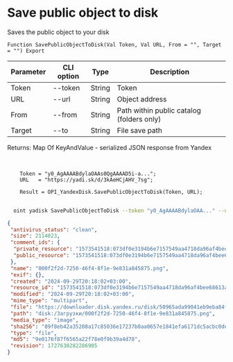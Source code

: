 ﻿---
sidebar_position: 6
---

# Save public object to disk
 Saves the public object to your disk



`Function SavePublicObjectToDisk(Val Token, Val URL, From = "", Target = "") Export`

  | Parameter | CLI option | Type | Description |
  |-|-|-|-|
  | Token | --token | String | Token |
  | URL | --url | String | Object address |
  | From | --from | String | Path within public catalog (folders only) |
  | Target | --to | String | File save path |

  
  Returns:  Map Of KeyAndValue - serialized JSON response from Yandex

<br/>




```bsl title="Code example"
    Token = "y0_AgAAAABdylaOAAs0QgAAAAD5i-a...";
    URL   = "https://yadi.sk/d/3kAeHCjAHV_7sg";

    Result = OPI_YandexDisk.SavePublicObjectToDisk(Token, URL);
```



```sh title="CLI command example"
    
  oint yadisk SavePublicObjectToDisk --token "y0_AgAAAABdylaOAA..." --url "https://disk.yandex.by/i/txwzakUVtxgjoQ" --from %from% --to %to%

```

```json title="Result"
{
 "antivirus_status": "clean",
 "size": 2114023,
 "comment_ids": {
  "private_resource": "1573541518:073df0e3194b6e7157549aa4718da96af4bee68613a406c49cb9b4bc48be525d",
  "public_resource": "1573541518:073df0e3194b6e7157549aa4718da96af4bee68613a406c49cb9b4bc48be525d"
 },
 "name": "000f2f2d-7250-46f4-8f1e-9e831a845875.png",
 "exif": {},
 "created": "2024-09-29T20:18:02+03:00",
 "resource_id": "1573541518:073df0e3194b6e7157549aa4718da96af4bee68613a406c49cb9b4bc48be525d",
 "modified": "2024-09-29T20:18:02+03:00",
 "mime_type": "multipart",
 "file": "https://downloader.disk.yandex.ru/disk/50965ada99041eb9eba84f151405360c84ebfef6cb2c42eff01106c2a0c89862/66f9c40b/gwThwhLBKYvLhQCNnqAHig41JaMBPAWXQx_IzF63Q8zx_qLHbD1g1rqiEqs6JL4kPlT27sdH5J1t81MSfPVIgg%3D%3D?uid=1573541518&filename=000f2f2d-7250-46f4-8f1e-9e831a845875.png&disposition=attachment&hash=&limit=0&content_type=multipart&owner_uid=1573541518&fsize=2114023&hid=03d7263840468e281bd0b238a26e7d0d&media_type=image&tknv=v2&etag=9e0176f87f6565a22f78e0f9b39a4d78",
 "path": "disk:/Загрузки/000f2f2d-7250-46f4-8f1e-9e831a845875.png",
 "media_type": "image",
 "sha256": "89f8eb42a35208a17c85036e17237b0aa0657e1841efa6171dc5acbc0dea9e18",
 "type": "file",
 "md5": "9e0176f87f6565a22f78e0f9b39a4d78",
 "revision": 1727630282286905
}
```
